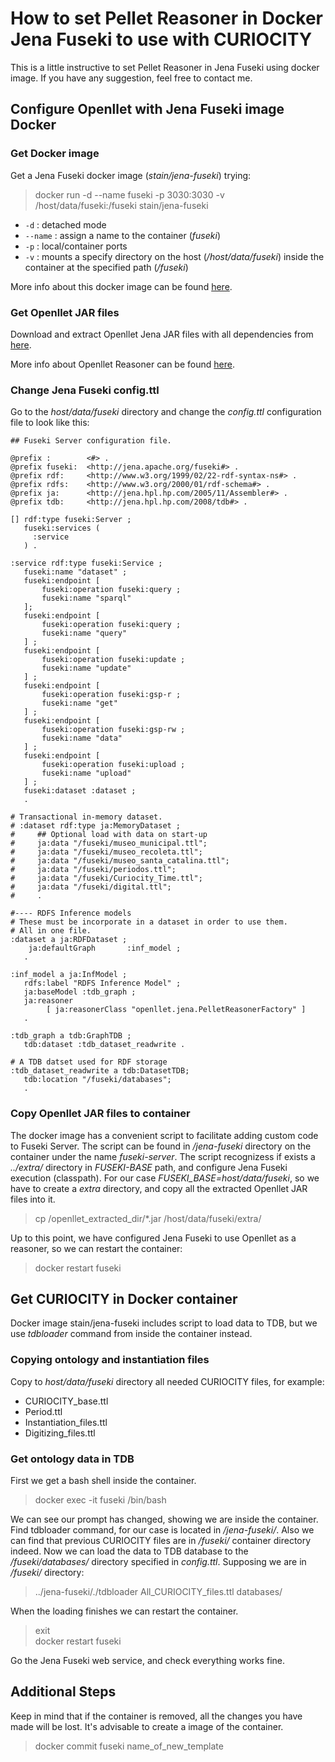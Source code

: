 # How to set Pellet Reasoner in Docker Jena Fuseki to use with CURIOCITY

This is a little instructive to set Pellet Reasoner in Jena Fuseki using docker image. If you have any suggestion, feel free to contact me.

## Configure Openllet with Jena Fuseki image Docker

### Get Docker image

Get a Jena Fuseki docker image (*stain/jena-fuseki*) trying: 

>docker run -d --name fuseki -p 3030:3030 -v /host/data/fuseki:/fuseki stain/jena-fuseki

* ` -d ` : detached mode 
* ` --name ` : assign a name to the container (*fuseki*)
* ` -p ` : local/container ports
* ` -v ` : mounts a specify directory on the host (*/host/data/fuseki*) inside the container at the specified path (*/fuseki*)

More info about this docker image can be found <a href="https://hub.docker.com/r/stain/jena-fuseki" target="_blank">here</a>.

### Get Openllet JAR files

Download and extract Openllet Jena JAR files with all dependencies from [here](https://jar-download.com/artifacts/com.github.galigator.openllet/openllet-jena/2.6.5).

More info about Openllet Reasoner can be found <a href="https://github.com/Galigator/openllet" target="_blank">here</a>.

### Change Jena Fuseki config.ttl

Go to the *host/data/fuseki* directory and change the *config.ttl* configuration file to look like this:

```
## Fuseki Server configuration file.

@prefix :        <#> .
@prefix fuseki:  <http://jena.apache.org/fuseki#> .
@prefix rdf:     <http://www.w3.org/1999/02/22-rdf-syntax-ns#> .
@prefix rdfs:    <http://www.w3.org/2000/01/rdf-schema#> .
@prefix ja:      <http://jena.hpl.hp.com/2005/11/Assembler#> .
@prefix tdb:     <http://jena.hpl.hp.com/2008/tdb#> .

[] rdf:type fuseki:Server ;
   fuseki:services (
     :service
   ) .

:service rdf:type fuseki:Service ;
   fuseki:name "dataset" ;
   fuseki:endpoint [ 
       fuseki:operation fuseki:query ;
       fuseki:name "sparql" 
   ];
   fuseki:endpoint [
       fuseki:operation fuseki:query ;
       fuseki:name "query" 
   ] ;
   fuseki:endpoint [
       fuseki:operation fuseki:update ;
       fuseki:name "update"
   ] ;
   fuseki:endpoint [
       fuseki:operation fuseki:gsp-r ;
       fuseki:name "get"
   ] ;
   fuseki:endpoint [ 
       fuseki:operation fuseki:gsp-rw ; 
       fuseki:name "data"
   ] ; 
   fuseki:endpoint [ 
       fuseki:operation fuseki:upload ;
       fuseki:name "upload"
   ] ; 
   fuseki:dataset :dataset ;
   .

# Transactional in-memory dataset.
# :dataset rdf:type ja:MemoryDataset ;
#     ## Optional load with data on start-up
#     ja:data "/fuseki/museo_municipal.ttl";
#     ja:data "/fuseki/museo_recoleta.ttl";
#     ja:data "/fuseki/museo_santa_catalina.ttl";
#     ja:data "/fuseki/periodos.ttl";
#     ja:data "/fuseki/Curiocity_Time.ttl";
#     ja:data "/fuseki/digital.ttl";
#     .

#---- RDFS Inference models
# These must be incorporate in a dataset in order to use them.
# All in one file.
:dataset a ja:RDFDataset ;
    ja:defaultGraph       :inf_model ;
   .

:inf_model a ja:InfModel ;
   rdfs:label "RDFS Inference Model" ;
   ja:baseModel :tdb_graph ;
   ja:reasoner
        [ ja:reasonerClass "openllet.jena.PelletReasonerFactory" ]
   .

:tdb_graph a tdb:GraphTDB ;
   tdb:dataset :tdb_dataset_readwrite .

# A TDB datset used for RDF storage
:tdb_dataset_readwrite a tdb:DatasetTDB;
   tdb:location "/fuseki/databases";
   .
```

### Copy Openllet JAR files to container

The docker image has a convenient script to facilitate adding custom code to Fuseki Server. The script can be found in */jena-fuseki* directory on the container under the name *fuseki-server*. The script recognizess if exists a *../extra/* directory in *FUSEKI-BASE* path, and configure Jena Fuseki execution (classpath). For our case *FUSEKI_BASE=host/data/fuseki*, so we have to create a *extra* directory, and copy all the extracted Openllet JAR files into it.

>cp /openllet_extracted_dir/*.jar /host/data/fuseki/extra/

Up to this point, we have configured Jena Fuseki to use Openllet as a reasoner, so we can restart the container:

>docker restart fuseki

## Get CURIOCITY in Docker container

Docker image stain/jena-fuseki includes script to load data to TDB, but we use *tdbloader* command from inside the container instead.

### Copying ontology and instantiation files

Copy to *host/data/fuseki* directory all needed CURIOCITY files, for example:
* CURIOCITY_base.ttl
* Period.ttl
* Instantiation_files.ttl
* Digitizing_files.ttl

### Get ontology data in TDB

First we get a bash shell inside the container.

> docker exec -it fuseki /bin/bash

We can see our prompt has changed, showing we are inside the container. Find tdbloader command, for our case is located in */jena-fuseki/*. Also we can find that previous CURIOCITY files are in */fuseki/* container directory indeed. Now we can load the data to TDB database to the */fuseki/databases/* directory specified in *config.ttl*. Supposing we are in */fuseki/* directory:

> ../jena-fuseki/./tdbloader All_CURIOCITY_files.ttl databases/

When the loading finishes we can restart the container.

> exit </br>
> docker restart fuseki

Go the Jena Fuseki web service, and check everything works fine.

## Additional Steps

Keep in mind that if the container is removed, all the changes you have made will be lost. It's advisable to create a image of the container.

> docker commit fuseki name_of_new_template





